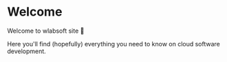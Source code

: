 # Welcome

Welcome to wlabsoft site 👋

Here you'll find (hopefully) everything you need to know on cloud software development.
